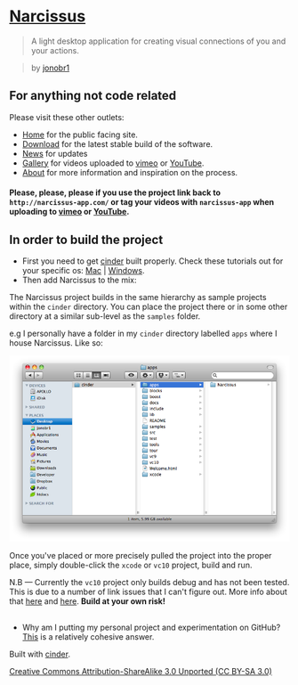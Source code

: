 # [Narcissus](http://narcissus-app.com/)

> A light desktop application for creating visual connections of you and your actions.

> by [jonobr1](http://jonobr1.com/)

## For anything not code related

Please visit these other outlets:

+ [Home](http://narcissus-app.com/) for the public facing site.
+ [Download](http://narcissus-app.com/index.php?p=download) for the latest stable build of the software.
+ [News](http://news.narcissus-app.com/) for updates
+ [Gallery](http://narcissus-app.com/index.php?p=gallery) for videos uploaded to [vimeo](http://vimeo.com/tag:narcissus-app) or [YouTube](http://www.youtube.com/results?search_query=narcissus-app&search=tag).
+ [About](http://narcissus-app.com/index.php?p=about) for more information and inspiration on the process.

#### Please, please, please if you use the project link back to `http://narcissus-app.com/` or tag your videos with `narcissus-app` when uploading to [vimeo](http://vimeo.com/tag:narcissus-app) or [YouTube](http://www.youtube.com/results?search_query=narcissus-app&search=tag).

## In order to build the project

+ First you need to get [cinder](http://libcinder.org/) built properly. Check these tutorials out for your specific os: [Mac](http://libcinder.org/docs/welcome/MacSetup.html) | [Windows](http://libcinder.org/docs/welcome/MSWSetup.html).
+ Then add Narcissus to the mix:

The Narcissus project builds in the same hierarchy as sample projects within the `cinder` directory. You can place the project there or in some other directory at a similar sub-level as the `samples` folder.

e.g I personally have a folder in my `cinder` directory labelled `apps` where I house Narcissus. Like so:

![cinder/apps/Narcissus](https://github.com/jonobr1/Narcissus/raw/master/README/hierarchy.png "Narcissus Folder Hierarchy")

Once you've placed or more precisely pulled the project into the proper place, simply double-click the `xcode` or `vc10` project, build and run.

N.B — Currently the `vc10` project only builds debug and has not been tested. This is due to a number of link issues that I can't figure out. More info about that [here](http://news.narcissus-app.com/post/3848920979/if-you-know-your-way-around-visual-studio-c-2010) and [here](http://forum.libcinder.org/#Topic/23286000000562009). __Build at your own risk!__

## 

+ Why am I putting my personal project and experimentation on GitHub? [This](http://news.narcissus-app.com/post/4096586009/ive-moved-all-the-source-files-online-to-github) is a relatively cohesive answer.

Built with [cinder](http://libcinder.org/).

[Creative Commons Attribution-ShareAlike 3.0 Unported \(CC BY-SA 3.0\)](http://creativecommons.org/licenses/by-sa/3.0/)